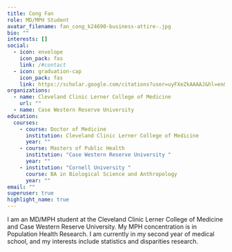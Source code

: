 ```yaml
---
title: Cong Fan
role: MD/MPH Student
avatar_filename: fan_cong_k24690-business-attire-.jpg
bio: ""
interests: []
social:
  - icon: envelope
    icon_pack: fas
    link: /#contact
  - icon: graduation-cap
    icon_pack: fas
    link: https://scholar.google.com/citations?user=uyFXeZkAAAAJ&hl=en&authuser=1
organizations:
  - name: Cleveland Clinic Lerner College of Medicine
    url: ""
  - name: Case Western Reserve University
education:
  courses:
    - course: Doctor of Medicine
      institution: Cleveland Clinic Lerner College of Medicine
      year: ""
    - course: Masters of Public Health
      institution: "Case Western Reserve University "
      year: ""
    - institution: "Cornell University "
      course: BA in Biological Science and Anthropology
      year: ""
email: ""
superuser: true
highlight_name: true
---
```

I am an MD/MPH student at the Cleveland Clinic Lerner College of Medicine and Case Western Reserve University. My MPH concentration is in Population Health Research. I am currently in my second year of medical school, and my interests include statistics and disparities research.